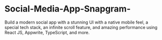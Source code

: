 # Social-Media-App-Snapgram-
Build a modern social app with a stunning UI with a native mobile feel, a special tech stack, an infinite scroll feature, and amazing performance using React JS, Appwrite, TypeScript, and more.
